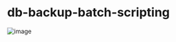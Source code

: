 # db-backup-batch-scripting


![image](https://github.com/user-attachments/assets/970a3f2b-48b9-4ff7-842a-89145424fec5)
